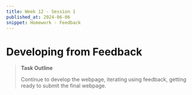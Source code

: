 ```yaml
---
title: Week 12 - Session 1
published_at: 2024-06-06
snippet: Homework - Feedback
---
```

# Developing from Feedback
>**Task Outline**
> 
> Continue to develop the webpage, iterating using feedback, getting ready to submit the final webpage.